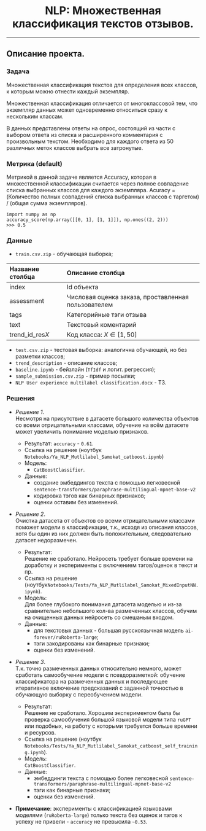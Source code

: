 # <center>NLP: Множественная классификация текстов отзывов.</center>
---

## Описание проекта.

### Задача
Множественная классификация текстов для определения всех классов, к которым можно отнести каждый экземпляр.

Множественная классификация отличается от многоклассовой тем, что экземпляр данных может одновременно относиться сразу к нескольким классам.

В данных представлены ответы на опрос, состоящий из части с выбором ответа из списка и расширенного комментария с произвольным текстом. Необходимо для каждого ответа из 50 различных меток классов выбрать все затронутые.

### Метрика (default)
Метрикой в данной задаче является Accuracy, которая в множественной классификации считается через полное совпадение списка выбранных классов для каждого экземпляра.
Acuracy = (Количество полных совпадений списка выбранных классов с таргетом) / (общая сумма экземпляров).
```
import numpy as np
accuracy_score(np.array([[0, 1], [1, 1]]), np.ones((2, 2)))
>>> 0.5
```

### Данные
- `train.csv.zip` - обучающая выборка;

|Название столбца|Описание столбца|
|:-|:-|
|index|Id объекта|
|assessment|Числовая оценка заказа, проставленная пользователем|
|tags|Категорийные тэги отзыва|
|text|Текстовый коментарий|
|trend_id_res$X$|Код класса: $X ∈ [1, 50]$|

- `test.csv.zip` - тестовая выборка: аналогична обучающей, но без разметки классов;
- `trend_description` - описание классов;
- `baseline.ipynb` - бейзлайн (`TfIdf` и логит. регрессия);
- `sample_submission.csv.zip` - пример посылки;
- `NLP User experience multilabel classification.docx` - ТЗ.



### Решения
- _Решение 1_.<br>
Несмотря на присутствие в датасете большого количества объектов со всеми отрицательными классами, обучение на всём датасете может увеличить понимание моделью признаков.
  - Результат: `accuracy` - `0.61`.
  - Ссылка на решение (ноутбук `Notebooks/Ya_NLP_Mutlilabel_Samokat_catboost.ipynb`)
  - Модель:
    - `CatBoostClassifier`.
  - Данные:
    - создание эмбеддингов текста с помощью легковесной `sentence-transformers/paraphrase-multilingual-mpnet-base-v2`
    - кодировка тэгов как бинарных признаков;
    - оценки оставим без изменений.
	
- _Решение 2_.<br>
Очистка датасета от объектов со всеми отрицательными классами поможет модели в классификации, т.к., исходя из описания классов, хотя бы один из них должен быть положительным, следовательно датасет недоразмечен.<br>
  - Результат:<br>
Решение не сработало. Нейросеть требует больше времени на доработку и эксперименты с включением тэгов/оценок в текст и пр.<br>
  - Ссылка на решение (ноутбук`Notebooks/Tests/Ya_NLP_Mutlilabel_Samokat_MixedInputNN.ipynb`).
  - Модель:<br>
    Для более глубокого понимания датасета моделью и из-за сравнительно небольшого кол-ва размеченных классов, обучим на очищенных данных нейросеть со смешаным входом.
  - Данные:
    - для текстовых данных - большая русскоязычная модель `ai-forever/ruRoberta-large`;
    - тэги закодированы как бинарные признаки;
    - оценки без изменений.

- _Решение 3_. <br>
Т.к. точно размеченных данных относительно немного, может сработать самообучение модели с псевдоразметкой: обучение классификатора на размеченных данных и последующее итеративное включение предсказаний с заданной точностью в обучающую выборку с переобучением модели.<br>
  - Результат:<br>
Решение не сработало. Хорошим экспериментом была бы проверка самообучения большой языковой модели типа `ruGPT` или подобных, на работу с которыми требуется больше времени и ресурсов.<br>
  - Ссылка на решение (ноутбук `Notebooks/Tests/Ya_NLP_Mutlilabel_Samokat_catboost_self_training.ipynb`).
  - Модель:<br>
    `CatBoostClassifier`.
  - Данные:
    - эмбеддинги текста с помощью более легковесной `sentence-transformers/paraphrase-multilingual-mpnet-base-v2`
    - тэги как бинарные признаки;
    - оценки без изменений.
	
- __Примечание__:
эксперименты с классификацией языковами моделями (`ruRoberta-large`) только текста без оценок и тэгов к успеху не привели - `accuracy` не превысила `~0.53`.